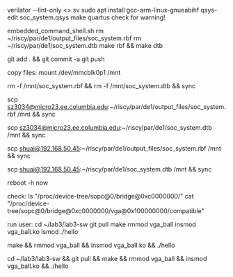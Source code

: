 verilator --lint-only <>.sv
sudo apt install gcc-arm-linux-gnueabihf
qsys-edit soc_system.qsys
make quartus
	check for warning!

embedded_command_shell.sh
rm ~/riscy/par/de1/output_files/soc_system.rbf
rm ~/riscy/par/de1/soc_system.dtb
make rbf && make dtb

git add . && git commit -a
git push

copy files:
mount /dev/mmcblk0p1 /mnt

rm -f /mnt/soc_system.rbf && rm -f /mnt/soc_system.dtb && sync

scp sz3034@micro23.ee.columbia.edu:~/riscy/par/de1/output_files/soc_system.rbf /mnt && sync

scp sz3034@micro23.ee.columbia.edu:~/riscy/par/de1/soc_system.dtb /mnt && sync

scp shuai@192.168.50.45:~/riscy/par/de1/output_files/soc_system.rbf /mnt && sync

scp shuai@192.168.50.45:~/riscy/par/de1/soc_system.dtb /mnt && sync

reboot -h now

check:
ls "/proc/device-tree/sopc@0/bridge@0xc0000000/"
cat "/proc/device-tree/sopc@0/bridge@0xc0000000/vga@0x100000000/compatible"

run user:
cd ~/lab3/lab3-sw
git pull
make
rmmod vga_ball
insmod vga_ball.ko
lsmod
./hello

make && rmmod vga_ball && insmod vga_ball.ko && ./hello

cd ~/lab3/lab3-sw && git pull && make && rmmod vga_ball && insmod vga_ball.ko && ./hello
